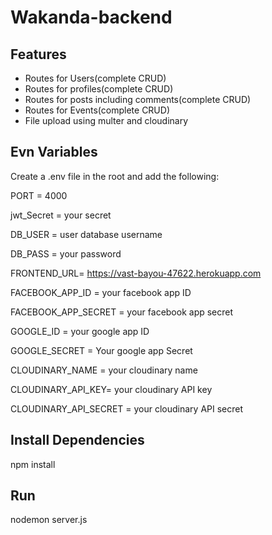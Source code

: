 # Wakanda-backend

## Features

- Routes for Users(complete CRUD)
- Routes for profiles(complete CRUD)
- Routes for posts including comments(complete CRUD)
- Routes for Events(complete CRUD)
- File upload using multer and cloudinary

## Evn Variables

Create a .env file in the root and add the following:

PORT = 4000

jwt_Secret = your secret

DB_USER = user database username

DB_PASS = your password

FRONTEND_URL= https://vast-bayou-47622.herokuapp.com

FACEBOOK_APP_ID = your facebook app ID

FACEBOOK_APP_SECRET = your facebook app secret

GOOGLE_ID = your google app ID

GOOGLE_SECRET = Your google app Secret

CLOUDINARY_NAME = your cloudinary name

CLOUDINARY_API_KEY= your cloudinary API key

CLOUDINARY_API_SECRET = your cloudinary API secret

## Install Dependencies
npm install

## Run
nodemon server.js
